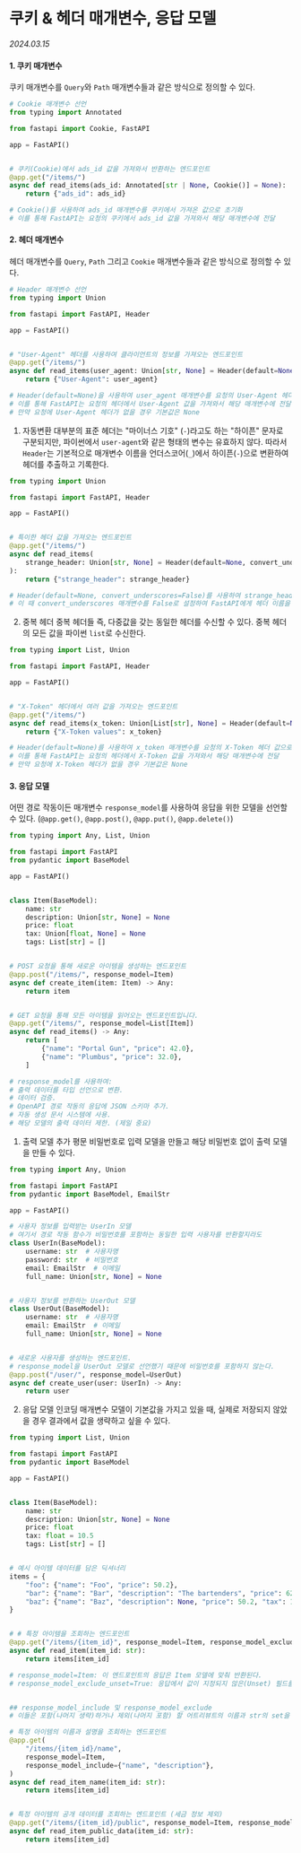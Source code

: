 # 쿠키 & 헤더 매개변수, 응답 모델

_2024.03.15_

#### 1. 쿠키 매개변수

쿠키 매개변수를 `Query`와 `Path` 매개변수들과 같은 방식으로 정의할 수 있다.

```py
# Cookie 매개변수 선언
from typing import Annotated

from fastapi import Cookie, FastAPI

app = FastAPI()


# 쿠키(Cookie)에서 ads_id 값을 가져와서 반환하는 엔드포인트
@app.get("/items/")
async def read_items(ads_id: Annotated[str | None, Cookie()] = None):
    return {"ads_id": ads_id}

# Cookie()를 사용하여 ads_id 매개변수를 쿠키에서 가져온 값으로 초기화 
# 이를 통해 FastAPI는 요청의 쿠키에서 ads_id 값을 가져와서 해당 매개변수에 전달
```

#### 2. 헤더 매개변수

헤더 매개변수를 `Query`, `Path` 그리고 `Cookie` 매개변수들과 같은 방식으로 정의할 수 있다.

```py
# Header 매개변수 선언
from typing import Union

from fastapi import FastAPI, Header

app = FastAPI()


# "User-Agent" 헤더를 사용하여 클라이언트의 정보를 가져오는 엔드포인트
@app.get("/items/")
async def read_items(user_agent: Union[str, None] = Header(default=None)):
    return {"User-Agent": user_agent}

# Header(default=None)을 사용하여 user_agent 매개변수를 요청의 User-Agent 헤더 값으로 초기화
# 이를 통해 FastAPI는 요청의 헤더에서 User-Agent 값을 가져와서 해당 매개변수에 전달
# 만약 요청에 User-Agent 헤더가 없을 경우 기본값은 None
```

1. 자동변환
대부분의 표준 헤더는 "마이너스 기호" (`-`)라고도 하는 "하이픈" 문자로 구분되지만, 파이썬에서 `user-agent`와 같은 형태의 변수는 유효하지 않다.
따라서 `Header`는 기본적으로 매개변수 이름을 언더스코어(`_`)에서 하이픈(`-`)으로 변환하여 헤더를 추출하고 기록한다.

```py
from typing import Union

from fastapi import FastAPI, Header

app = FastAPI()


# 특이한 헤더 값을 가져오는 엔드포인트
@app.get("/items/")
async def read_items(
    strange_header: Union[str, None] = Header(default=None, convert_underscores=False)
):
    return {"strange_header": strange_header}

# Header(default=None, convert_underscores=False)를 사용하여 strange_header 매개변수를 요청의 헤더 값으로 초기화
# 이 때 convert_underscores 매개변수를 False로 설정하여 FastAPI에게 헤더 이름을 변환하지 않도록 지시
```

2. 중복 헤더
중복 헤더들 즉, 다중값을 갖는 동일한 헤더를 수신할 수 있다.
중복 헤더의 모든 값을 파이썬 `list`로 수신한다.

```py
from typing import List, Union

from fastapi import FastAPI, Header

app = FastAPI()


# "X-Token" 헤더에서 여러 값을 가져오는 엔드포인트
@app.get("/items/")
async def read_items(x_token: Union[List[str], None] = Header(default=None)):
    return {"X-Token values": x_token}

# Header(default=None)를 사용하여 x_token 매개변수를 요청의 X-Token 헤더 값으로 초기화 
# 이를 통해 FastAPI는 요청의 헤더에서 X-Token 값을 가져와서 해당 매개변수에 전달
# 만약 요청에 X-Token 헤더가 없을 경우 기본값은 None
```

#### 3. 응답 모델

어떤 경로 작동이든 매개변수 `response_model`를 사용하여 응답을 위한 모델을 선언할 수 있다.
(`@app.get()`, `@app.post()`, `@app.put()`, `@app.delete()`)

```py
from typing import Any, List, Union

from fastapi import FastAPI
from pydantic import BaseModel

app = FastAPI()


class Item(BaseModel):
    name: str
    description: Union[str, None] = None
    price: float
    tax: Union[float, None] = None
    tags: List[str] = []


# POST 요청을 통해 새로운 아이템을 생성하는 엔드포인트
@app.post("/items/", response_model=Item)
async def create_item(item: Item) -> Any:
    return item


# GET 요청을 통해 모든 아이템을 읽어오는 엔드포인트입니다.
@app.get("/items/", response_model=List[Item])
async def read_items() -> Any:
    return [
        {"name": "Portal Gun", "price": 42.0},
        {"name": "Plumbus", "price": 32.0},
    ]

# response_model를 사용하여:
# 출력 데이터를 타입 선언으로 변환.
# 데이터 검증.
# OpenAPI 경로 작동의 응답에 JSON 스키마 추가.
# 자동 생성 문서 시스템에 사용.
# 해당 모델의 출력 데이터 제한. (제일 중요)
```

1. 출력 모델 추가
평문 비밀번호로 입력 모델을 만들고 해당 비밀번호 없이 출력 모델을 만들 수 있다.

```py
from typing import Any, Union

from fastapi import FastAPI
from pydantic import BaseModel, EmailStr

app = FastAPI()

# 사용자 정보를 입력받는 UserIn 모델
# 여기서 경로 작동 함수가 비밀번호를 포함하는 동일한 입력 사용자를 반환할지라도
class UserIn(BaseModel):
    username: str  # 사용자명
    password: str  # 비밀번호
    email: EmailStr  # 이메일
    full_name: Union[str, None] = None 


# 사용자 정보를 반환하는 UserOut 모델
class UserOut(BaseModel):
    username: str  # 사용자명
    email: EmailStr  # 이메일
    full_name: Union[str, None] = None


# 새로운 사용자를 생성하는 엔드포인트.
# response_model을 UserOut 모델로 선언했기 때문에 비밀번호를 포함하지 않는다.
@app.post("/user/", response_model=UserOut)
async def create_user(user: UserIn) -> Any:
    return user
```

2. 응답 모델 인코딩 매개변수
모델이 기본값을 가지고 있을 때, 실제로 저장되지 않았을 경우 결과에서 값을 생략하고 싶을 수 있다.

```py
from typing import List, Union

from fastapi import FastAPI
from pydantic import BaseModel

app = FastAPI()


class Item(BaseModel):
    name: str
    description: Union[str, None] = None
    price: float
    tax: float = 10.5
    tags: List[str] = []


# 예시 아이템 데이터를 담은 딕셔너리
items = {
    "foo": {"name": "Foo", "price": 50.2},
    "bar": {"name": "Bar", "description": "The bartenders", "price": 62, "tax": 20.2},
    "baz": {"name": "Baz", "description": None, "price": 50.2, "tax": 10.5, "tags": []},
}


# # 특정 아이템을 조회하는 엔드포인트
@app.get("/items/{item_id}", response_model=Item, response_model_exclude_unset=True)
async def read_item(item_id: str):
    return items[item_id]

# response_model=Item: 이 엔드포인트의 응답은 Item 모델에 맞춰 반환된다.
# response_model_exclude_unset=True: 응답에서 값이 지정되지 않은(Unset) 필드를 제외한다.


## response_model_include 및 response_model_exclude
# 이들은 포함(나머지 생략)하거나 제외(나머지 포함) 할 어트리뷰트의 이름과 str의 set을 받는다.

# 특정 아이템의 이름과 설명을 조회하는 엔드포인트
@app.get(
    "/items/{item_id}/name",
    response_model=Item,
    response_model_include={"name", "description"},
)
async def read_item_name(item_id: str):
    return items[item_id]


# 특정 아이템의 공개 데이터를 조회하는 엔드포인트 (세금 정보 제외)
@app.get("/items/{item_id}/public", response_model=Item, response_model_exclude={"tax"})
async def read_item_public_data(item_id: str):
    return items[item_id]
```
